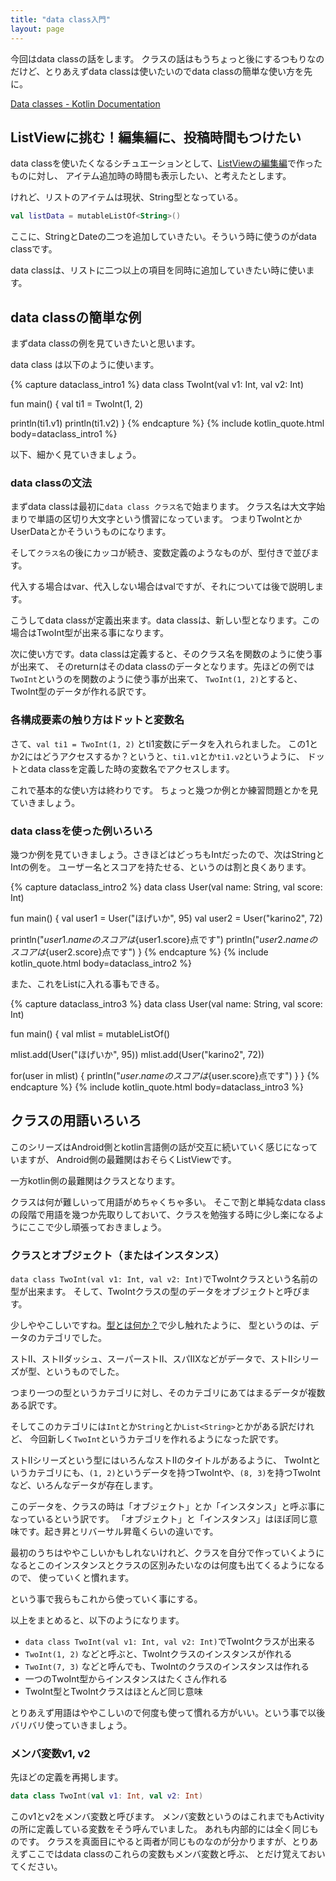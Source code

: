 ```yaml
---
title: "data class入門"
layout: page
---
```

今回はdata classの話をします。
クラスの話はもうちょっと後にするつもりなのだけど、とりあえずdata classは使いたいのでdata classの簡単な使い方を先に。

[Data classes - Kotlin Documentation](https://kotlinlang.org/docs/data-classes.html)

## ListViewに挑む！編集編に、投稿時間もつけたい

data classを使いたくなるシチュエーションとして、[ListViewの編集編](listview_edit.md)で作ったものに対し、
アイテム追加時の時間も表示したい、と考えたとします。

けれど、リストのアイテムは現状、String型となっている。

```kotlin
val listData = mutableListOf<String>()
```

ここに、StringとDateの二つを追加していきたい。そういう時に使うのがdata classです。

data classは、リストに二つ以上の項目を同時に追加していきたい時に使います。

## data classの簡単な例

まずdata classの例を見ていきたいと思います。

data class は以下のように使います。

{% capture dataclass_intro1 %}
data class TwoInt(val v1: Int, val v2: Int)

fun main() {
  val ti1 = TwoInt(1, 2)

  println(ti1.v1)
  println(ti1.v2)
}
{% endcapture %}
{% include kotlin_quote.html body=dataclass_intro1 %}

以下、細かく見ていきましょう。

### data classの文法

まずdata classは最初に`data class クラス名`で始まります。
クラス名は大文字始まりで単語の区切り大文字という慣習になっています。
つまりTwoIntとかUserDataとかそういうものになります。

そして`クラス名`の後にカッコが続き、変数定義のようなものが、型付きで並びます。

代入する場合はvar、代入しない場合はvalですが、それについては後で説明します。

こうしてdata classが定義出来ます。data classは、新しい型となります。この場合はTwoInt型が出来る事になります。

次に使い方です。data classは定義すると、そのクラス名を関数のように使う事が出来て、
そのreturnはそのdata classのデータとなります。先ほどの例では`TwoInt`というのを関数のように使う事が出来て、
`TwoInt(1, 2)`とすると、TwoInt型のデータが作れる訳です。

### 各構成要素の触り方はドットと変数名

さて、`val ti1 = TwoInt(1, 2)` とti1変数にデータを入れられました。
この1とか2にはどうアクセスするか？というと、`ti1.v1`とか`ti1.v2`というように、
ドットとdata classを定義した時の変数名でアクセスします。

これで基本的な使い方は終わりです。
ちょっと幾つか例とか練習問題とかを見ていきましょう。

### data classを使った例いろいろ

幾つか例を見ていきましょう。さきほどはどっちもIntだったので、次はStringとIntの例を。
ユーザー名とスコアを持たせる、というのは割と良くあります。

{% capture dataclass_intro2 %}
data class User(val name: String, val score: Int)

fun main() {
  val user1 = User("ほげいか", 95)
  val user2 = User("karino2", 72)

  println("${user1.name}のスコアは${user1.score}点です")
  println("${user2.name}のスコアは${user2.score}点です")
}
{% endcapture %}
{% include kotlin_quote.html body=dataclass_intro2 %}

また、これをListに入れる事もできる。

{% capture dataclass_intro3 %}
data class User(val name: String, val score: Int)

fun main() {
  val mlist = mutableListOf<User>()

  mlist.add(User("ほげいか", 95))
  mlist.add(User("karino2", 72))

  for(user in mlist) {
    println("${user.name}のスコアは${user.score}点です")
  }
}
{% endcapture %}
{% include kotlin_quote.html body=dataclass_intro3 %}


## クラスの用語いろいろ

このシリーズはAndroid側とkotlin言語側の話が交互に続いていく感じになっていますが、
Android側の最難関はおそらくListViewです。

一方kotlin側の最難関はクラスとなります。

クラスは何が難しいって用語がめちゃくちゃ多い。
そこで割と単純なdata classの段階で用語を幾つか先取りしておいて、クラスを勉強する時に少し楽になるようにここで少し頑張っておきましょう。

### クラスとオブジェクト（またはインスタンス）

`data class TwoInt(val v1: Int, val v2: Int)`でTwoIntクラスという名前の型が出来ます。
そして、TwoIntクラスの型のデータをオブジェクトと呼びます。

少しややこしいですね。[型とは何か？](what_is_type.md)で少し触れたように、
型というのは、データのカテゴリでした。

ストII、ストIIダッシュ、スーパーストII、スパIIXなどがデータで、ストIIシリーズが型、というものでした。

つまり一つの型というカテゴリに対し、そのカテゴリにあてはまるデータが複数ある訳です。

そしてこのカテゴリには`Int`とか`String`とか`List<String>`とかがある訳だけれど、
今回新しく`TwoInt`というカテゴリを作れるようになった訳です。

ストIIシリーズという型にはいろんなストIIのタイトルがあるように、
TwoIntというカテゴリにも、`(1, 2)`というデータを持つTwoIntや、`(8, 3)`を持つTwoIntなど、いろんなデータが存在します。

このデータを、クラスの時は「オブジェクト」とか「インスタンス」と呼ぶ事になっているという訳です。
「オブジェクト」と「インスタンス」はほぼ同じ意味です。起き昇とリバーサル昇竜くらいの違いです。

最初のうちはややこしいかもしれないけれど、クラスを自分で作っていくようになるとこのインスタンスとクラスの区別みたいなのは何度も出てくるようになるので、
使っていくと慣れます。

という事で我らもこれから使っていく事にする。

以上をまとめると、以下のようになります。

- `data class TwoInt(val v1: Int, val v2: Int)`でTwoIntクラスが出来る
- `TwoInt(1, 2)` などと呼ぶと、TwoIntクラスのインスタンスが作れる
- `TwoInt(7, 3)` などと呼んでも、TwoIntのクラスのインスタンスは作れる
- 一つのTwoInt型からインスタンスはたくさん作れる
- TwoInt型とTwoIntクラスはほとんど同じ意味

とりあえず用語はややこしいので何度も使って慣れる方がいい。という事で以後バリバリ使っていきましょう。

### メンバ変数v1, v2

先ほどの定義を再掲します。

```kotlin
data class TwoInt(val v1: Int, val v2: Int)
```

このv1とv2をメンバ変数と呼びます。
メンバ変数というのはこれまでもActivityの所に定義している変数をそう呼んでいました。
あれも内部的には全く同じものです。
クラスを真面目にやると両者が同じものなのが分かりますが、とりあえずここではdata classのこれらの変数もメンバ変数と呼ぶ、
とだけ覚えておいてください。